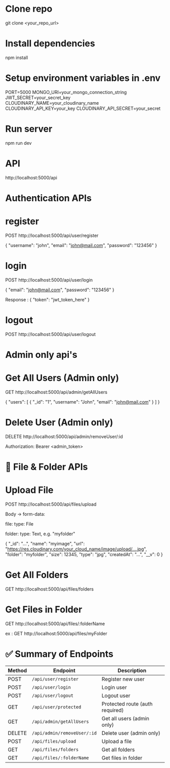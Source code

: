 # Clone repo
git clone <your_repo_url>

# Install dependencies
npm install

# Setup environment variables in .env
PORT=5000
MONGO_URI=your_mongo_connection_string
JWT_SECRET=your_secret_key
CLOUDINARY_NAME=your_cloudinary_name
CLOUDINARY_API_KEY=your_key
CLOUDINARY_API_SECRET=your_secret

# Run server
npm run dev

# API
http://localhost:5000/api

# Authentication APIs #

# register
POST http://localhost:5000/api/user/register

{
  "username": "john",
  "email": "john@mail.com",
  "password": "123456"
}

# login
POST http://localhost:5000/api/user/login

{
  "email": "john@mail.com",
  "password": "123456"
}

Response : {
  "token": "jwt_token_here"
}

# logout
POST http://localhost:5000/api/user/logout


# Admin only api's #

# Get All Users (Admin only)
GET http://localhost:5000/api/admin/getAllUsers

{
  "users": [
    { "_id": "1", "username": "John", "email": "john@mail.com" }
  ]
}

# Delete User (Admin only)
DELETE http://localhost:5000/api/admin/removeUser/:id

Authorization: Bearer <admin_token>

# 📂 File & Folder APIs

# Upload File
POST http://localhost:5000/api/files/upload

Body → form-data:

file: type: File

folder: type: Text, e.g. "myfolder"

{
  "_id": "...",
  "name": "myimage",
  "url": "https://res.cloudinary.com/your_cloud_name/image/upload/....jpg",
  "folder": "myfolder",
  "size": 12345,
  "type": "jpg",
  "createdAt": "...",
  "__v": 0
}

# Get All Folders
GET http://localhost:5000/api/files/folders

# Get Files in Folder
GET http://localhost:5000/api/files/:folderName

ex : GET http://localhost:5000/api/files/myFolder

# ✅ Summary of Endpoints

| Method | Endpoint                    | Description                     |
| ------ | --------------------------- | ------------------------------- |
| POST   | `/api/user/register`        | Register new user               |
| POST   | `/api/user/login`           | Login user                      |
| POST   | `/api/user/logout`          | Logout user                     |
| GET    | `/api/user/protected`       | Protected route (auth required) |
| GET    | `/api/admin/getAllUsers`    | Get all users (admin only)      |
| DELETE | `/api/admin/removeUser/:id` | Delete user (admin only)        |
| POST   | `/api/files/upload`         | Upload a file                   |
| GET    | `/api/files/folders`        | Get all folders                 |
| GET    | `/api/files/:folderName`    | Get files in folder             |


